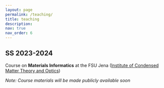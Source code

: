 ```yaml
---
layout: page
permalink: /teaching/
title: teaching
description:
nav: true
nav_order: 6
---
```


## SS 2023-2024
Course on **Materials Informatics** at the FSU Jena ([Institute of Condensed Matter Theory and Optics](https://www.ifto.uni-jena.de/)) 

*Note: Course materials will be made publicly available soon*
